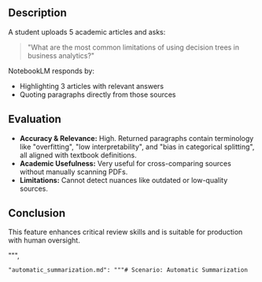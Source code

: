 ## Description
A student uploads 5 academic articles and asks:

> "What are the most common limitations of using decision trees in business analytics?"

NotebookLM responds by:
- Highlighting 3 articles with relevant answers
- Quoting paragraphs directly from those sources

## Evaluation
- **Accuracy & Relevance:** High. Returned paragraphs contain terminology like "overfitting", "low interpretability", and "bias in categorical splitting", all aligned with textbook definitions.
- **Academic Usefulness:** Very useful for cross-comparing sources without manually scanning PDFs.
- **Limitations:** Cannot detect nuances like outdated or low-quality sources.

## Conclusion
This feature enhances critical review skills and is suitable for production with human oversight.

""",

    "automatic_summarization.md": """# Scenario: Automatic Summarization


